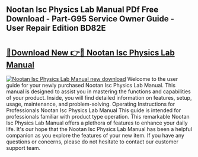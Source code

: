 ## Nootan Isc Physics Lab Manual PDf Free Download - Part-G95 Service Owner Guide - User Repair Edition BD82E

# <h2><a href="http://bc74990.oget.top/?id=Nootan+Isc+Physics+Lab+Manual">🔗Download New 👉🔴 Nootan Isc Physics Lab Manual</a></h2>

[![Nootan Isc Physics Lab Manual new download](https://i.imgur.com/5g1atiW.png)](http://bc74990.oget.top/?id=Nootan+Isc+Physics+Lab+Manual)
Welcome to the user guide for your newly purchased Nootan Isc Physics Lab Manual. This manual is designed to assist you in mastering the functions and capabilities of your product. Inside, you will find detailed information on features, setup, usage, maintenance, and problem-solving. Operating Instructions for Professionals Nootan Isc Physics Lab Manual This guide is intended for professionals familiar with product type operation. This remarkable Nootan Isc Physics Lab Manual offers a plethora of features to enhance your daily life. It's our hope that the Nootan Isc Physics Lab Manual has been a helpful companion as you explore the features of your new item. If you have any questions or concerns, please do not hesitate to contact our customer support team.
